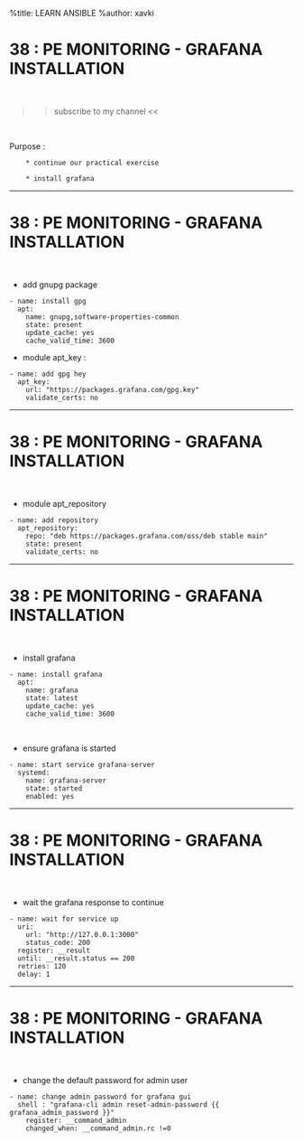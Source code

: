 %title: LEARN ANSIBLE
%author: xavki


# 38 : PE MONITORING - GRAFANA INSTALLATION

<br>

>> subscribe to my channel <<

<br>

Purpose :

		* continue our practical exercise

		* install grafana

-----------------------------------------------------------------------

# 38 : PE MONITORING - GRAFANA INSTALLATION

<br>

* add gnupg package

```
- name: install gpg
  apt:
    name: gnupg,software-properties-common
    state: present
    update_cache: yes
    cache_valid_time: 3600
```

* module apt_key :

```
- name: add gpg hey
  apt_key:
    url: "https://packages.grafana.com/gpg.key"
    validate_certs: no
```

-----------------------------------------------------------------------

# 38 : PE MONITORING - GRAFANA INSTALLATION

<br>

* module apt_repository

```
- name: add repository
  apt_repository:
    repo: "deb https://packages.grafana.com/oss/deb stable main"
    state: present
    validate_certs: no
```


-----------------------------------------------------------------------

# 38 : PE MONITORING - GRAFANA INSTALLATION


<br>

* install grafana

```
- name: install grafana
  apt:
    name: grafana
    state: latest
    update_cache: yes
    cache_valid_time: 3600
```

<br>

* ensure grafana is started

```
- name: start service grafana-server
  systemd:
    name: grafana-server
    state: started
    enabled: yes
```

-----------------------------------------------------------------------

# 38 : PE MONITORING - GRAFANA INSTALLATION


<br>

* wait the grafana response to continue

```
- name: wait for service up
  uri:
    url: "http://127.0.0.1:3000"
    status_code: 200
  register: __result
  until: __result.status == 200
  retries: 120
  delay: 1
```

-----------------------------------------------------------------------

# 38 : PE MONITORING - GRAFANA INSTALLATION

<br>

* change the default password for admin user

```
- name: change admin password for grafana gui
  shell : "grafana-cli admin reset-admin-password {{ grafana_admin_password }}"
	register: __command_admin
	changed_when: __command_admin.rc !=0
```

